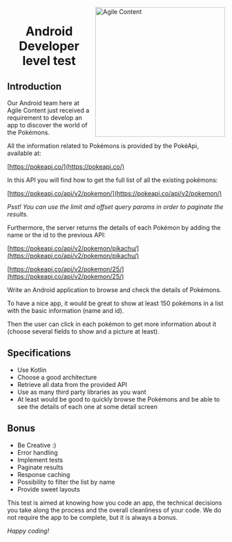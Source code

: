 <img src="https://agilecontent.com/wp-content/uploads/2023/02/agile_content_RGB_color_black_green.webp" alt="Agile Content" style="float: right; margin-left: 10px;" width="300">

# <div align="center"> Android Developer level test </div>
## **Introduction**

Our Android team here at Agile Content just received a requirement to develop an app to 
discover the world of the  Pokémons.

All the information related to Pokémons  is provided by the  PokéApi, available at:

[https://pokeapi.co/](https://pokeapi.co/) 

In this API you will find how to get the full list of all the existing pokémons: 

[https://pokeapi.co/api/v2/pokemon/](https://pokeapi.co/api/v2/pokemon/)

*Psst! You can use the limit and offset query params in order to paginate the results.*


 
Furthermore, the server returns the details of each Pokémon by adding the name or the id to 
the previous API: 

[https://pokeapi.co/api/v2/pokemon/pikachu/](https://pokeapi.co/api/v2/pokemon/pikachu/)

[https://pokeapi.co/api/v2/pokemon/25/](https://pokeapi.co/api/v2/pokemon/25/)
 
Write an Android application to browse and check the details of Pokémons.

To have a nice app, it would be great to show at least 150 pokémons in a list with the basic 
information (name and id).  

Then the user can click in each pokémon to get more information about it (choose several fields 
to show and a picture at least).



## **Specifications**

- Use Kotlin
- Choose a good architecture
- Retrieve all data from the provided API
- Use as many third party libraries as you want
- At least would be good to quickly browse the Pokémons and be able to see the details of each one at some detail screen

## **Bonus**
- Be Creative :)
- Error handling
- Implement tests
- Paginate results
- Response caching
- Possibility to filter the list by name
- Provide sweet layouts


This test is aimed at knowing how you  code an app, the technical decisions you  take along the process  and the overall cleanliness of your code. We do not require the app to be complete, but  it is always a bonus. 

*Happy coding!*
